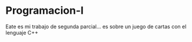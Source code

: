 # Programacion-I
Eate es mi trabajo de segunda parcial... es sobre un juego de cartas con el lenguaje C++
